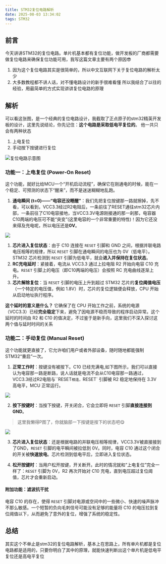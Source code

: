 ```yaml
---
title: STM32复位电路解析
date: 2025-08-03 13:34:02
tags: STM32
---
```


## 前言
今天讲讲STM32的复位电路。单片机基本都有复位功能，做开发板的厂商都需要做复位电路来确保复位功能可用，我写这篇文章主要有两个原因😎
1. 因为这个复位电路其实是很简单的，所以中文互联网下关于复位电路的解析太少
2. 大多数教程都不讲人话，对不懂电路设计的新手很难看懂
所以我结合了以往的经验，用最简单的方式实现讲讲复位电路的原理

## 解析

可以看这张图，是一个经典的复位电路设计，我截取了正点原子的stm32精英开发板的设计，这里先说结论，你先记住：**这个电路是采取低电平复位的**。
他一共只会有两种状态

1. 上电复位
2. 手动按下按键进行复位

![复位电路示意图](https://cdn.jsdelivr.net/gh/kashima19960/img@master/stm32/reset_circult.png)


### 功能一：上电复位 (Power-On Reset)

这个功能，就好比给MCU一个“开机启动流程”，确保它在刚通电的时候，能在一个稳定、可预测的状态下“醒来”，而不是迷迷糊糊地乱跑。

1.  **通电瞬间 (t=0)——“电容还没睡醒”**：我们先把复位按键那一路就擦掉，先不看，可以看到，VCC3.3经过R2电阻后，一条前往了RESET通往stm32芯片内部，一条前往了C10电容接地，当VCC3.3V电源刚接通的那一刹那，电容器C10两端的电压可不能“突变”(这里电容的一个非常重要的特性)！因为它还没来得及充电呢，所以电压还是**0V**。

![](https://cdn.jsdelivr.net/gh/kashima19960/img@master/stm32/reset_circult1.png)

1.  **芯片进入复位状态**：由于 C10 连接在 `RESET` 引脚和 GND 之间，根据并联电路电压相等的规律，所以 `RESET` 引脚在通电瞬间的电压也为 0V（低电平）。STM32 芯片检测到 `RESET` 引脚为低电平，就会**进入并保持在复位状态**。
2.  **RC充电延时**：紧接着，电流从 VCC3.3 通过上拉电阻 R2 开始向电容 C10 充电。`RESET` 引脚上的电压（即C10两端的电压）会按照 RC 充电曲线逐渐上升。
3.  **芯片解除复位**：当 `RESET` 引脚的电压上升到超过 STM32 芯片的**复位阈值电压**（一个特定的电压值，例如 1.8V）时，芯片的复位逻辑便会释放，CPU 开始从启动地址执行程序。

**这个延时的意义是什么？** 它确保了在 CPU 开始工作之前，系统的电源（VCC3.3）已经**完全稳定**下来，避免了因电源不稳而导致的程序启动异常。这个延时的时间由 R2 和 C10 的值决定，不过鉴于是新手向，这里我们不深入探讨这两个值与延时时间的关系

### 功能二：手动复位 (Manual Reset)

这个功能就更直接了，它允许咱们用户或者外部设备，随时随地都能强制STM32“重启”一次。

1.   **正常工作时**：按键没有被按下。C10 已经充满电,如下图所示，我们可以直接认为电容那一路是断路，说人话就是电流不会从C10电容那一路通过，VCC3.3经过R2电阻与``RESET`相连，`RESET` 引脚被 R2 稳定地保持在 3.3V 高电平，MCU 正常运行。

![](https://cdn.jsdelivr.net/gh/kashima19960/img@master/stm32/reset_circult2.png)

2.   **按下按键时**：当按下按键，开关闭合，它会立即将 `RESET` 引脚**直接连接到 GND**。

>   这里我懒得P图了，你就脑部一下按键是按下的状态吧😋

![](https://cdn.jsdelivr.net/gh/kashima19960/img@master/stm32/reset_circult3.png)

3.   **芯片进入复位状态**：还是根据电路的并联电压相等规律，VCC3.3V被直接接到了GND，`RESET` 引脚的电平瞬间被拉低到 0V。同时，电容 C10 通过这个闭合的开关被**快速放电**。芯片检测到低电平后，立即进入复位状态。

4.   **松开按键时**：当用户松开按键，开关断开。此时的情况就和“上电复位”完全一样了：`RESET` 引脚为 0V，R2 再次开始对 C10 充电，直到电压超过复位阈值，芯片才会重新启动。

#### **附加功能：滤波抗干扰**

电容 C10 的存在，使得 `RESET` 引脚对电源或空间中的一些微小、快速的噪声脉冲不那么敏感。一个短暂的负向毛刺信号可能没有足够的能量将 C10 的电压拉到复位阈值以下，从而避免了意外的复位，增强了系统的稳定性。

## 总结

其实这个不单止是stm32的复位电路解析，基本上在思路上，所有单片机都是复位电路都是适用的，只要你明白了其中的原理，就能快速判断出这个单片机是低电平复位还是高电平复位
